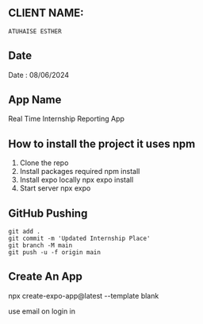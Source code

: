 

## CLIENT NAME: 
    ATUHAISE ESTHER

##  Date
  Date : 08/06/2024

##  App Name
  Real Time Internship Reporting App

## How to install the project it uses npm 
  1. Clone the repo
  2. Install packages required
      npm install 
  3. Install expo locally
      npx expo install
  4. Start server
      npx expo


## GitHub Pushing
    git add .
    git commit -m 'Updated Internship Place'
    git branch -M main
    git push -u -f origin main

## Create An App
  npx create-expo-app@latest --template blank 

use email on login in 